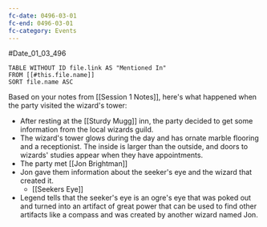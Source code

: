 ```yaml
---
fc-date: 0496-03-01
fc-end: 0496-03-01
fc-category: Events
---
```

#Date_01_03_496 
```dataview
TABLE WITHOUT ID file.link AS "Mentioned In"
FROM [[#this.file.name]]
SORT file.name ASC
```

Based on your notes from [[Session 1 Notes]], here's what happened when the party visited the wizard's tower:

*   After resting at the [[Sturdy Mugg]] inn, the party decided to get some information from the local wizards guild.
*   The wizard's tower glows during the day and has ornate marble flooring and a receptionist. The inside is larger than the outside, and doors to wizards' studies appear when they have appointments.
*   The party met [[Jon Brightman]] 
*   Jon gave them information about the seeker's eye and the wizard that created it.
	* [[Seekers Eye]] 
*   Legend tells that the seeker's eye is an ogre's eye that was poked out and turned into an artifact of great power that can be used to find other artifacts like a compass and was created by another wizard named Jon.
